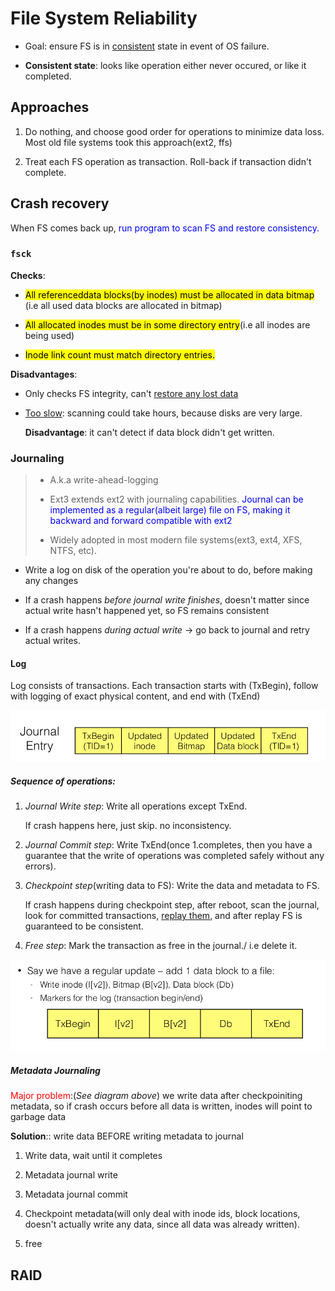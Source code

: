 # File System Reliability

* Goal: ensure FS is in <u>consistent</u> state in event of OS failure.

* **Consistent state**: looks like operation either never occured, or like it completed.

## Approaches

1. Do nothing, and choose good order for operations to minimize data loss. Most old file systems took this approach(ext2, ffs)

2. Treat each FS operation as transaction. Roll-back if transaction didn't complete.

## Crash recovery

When FS comes back up, <font color="blue">run program to scan FS and restore consistency.</font>

### `fsck`

**Checks**:

* <mark>All referenceddata blocks(by inodes) must be allocated in data bitmap</mark> (i.e all used data blocks are allocated in bitmap)

* <mark>All allocated inodes must be in some directory entry</mark>(i.e all inodes are being used)

* <mark>Inode link count must match directory entries.</mark>

**Disadvantages**:

* Only checks FS integrity, can't <u>restore any lost data</u>

* <u>Too slow</u>: scanning could take hours, because disks are very large.
  
  **Disadvantage**: it can't detect if data block didn't get written.

### Journaling

> * A.k.a write-ahead-logging
> 
> * Ext3 extends ext2 with journaling capabilities. <font color="blue">Journal can be  implemented as a regular(albeit large) file on FS, making it backward and forward compatible with ext2</font>
> 
> * Widely adopted in most modern file systems(ext3, ext4, XFS, NTFS, etc).

* Write a log on disk of the operation you're about to do, before making any changes

* If a crash happens *before journal write finishes*, doesn't matter since actual write hasn't happened yet, so FS remains consistent

* If a crash happens *during actual write* $\rightarrow$ go back to journal and retry actual writes. 

#### Log

Log consists of transactions. Each transaction starts with (TxBegin), follow with logging of exact physical content, and end with (TxEnd)

![](transaction.png)

##### Sequence of operations:

1. *Journal Write step*: Write all operations except TxEnd. 
   
   If crash happens here, just skip. no inconsistency.

2. *Journal Commit step*: Write TxEnd(once 1.completes, then you have a guarantee that the write of operations was completed safely without any errors).

3. *Checkpoint step*(writing data to FS): Write the data and metadata to FS.
   
   If crash happens during checkpoint step, after reboot, scan the journal, look for committed transactions, <u>replay them</u>, and after replay FS is guaranteed to be consistent.

4. *Free step*: Mark the transaction as free in the journal./ i.e delete it.

![](transaction_example.png)

##### Metadata Journaling

<font color="red">Major problem</font>:(*See diagram above*) we write data after checkpoiniting metadata, so if crash occurs before all data is written, inodes will point to garbage data

**Solution**:: write data BEFORE writing metadata to journal

1. Write data, wait until it completes

2. Metadata journal write

3. Metadata journal commit

4. Checkpoint metadata(will only deal with inode ids, block locations, doesn't actually write any data, since all data was already written).

5. free

## RAID


